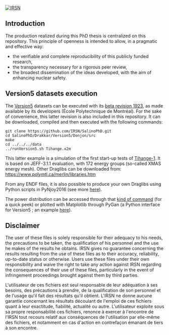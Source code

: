 [![IRSN](https://circleci.com/gh/IRSN/SalinoPhD.svg?style=shield)](https://circleci.com/gh/IRSN/SalinoPhD)

## Introduction

The production realized during this PhD thesis is centralized on this repository. This principle of openness is intended to allow, in a pragmatic and effective way:
* the verifiable and complete reproducibility of this publicly funded research,
* the transparency necessary for a rigorous peer review,
* the broadest dissemination of the ideas developed, with the aim of enhancing nuclear safety.

## Version5 datasets execution

The [Version5](https://www.polymtl.ca/merlin/version5.htm) datasets can be executed with its [beta revision 1923](https://www.polymtl.ca/merlin/development.htm), as made available by its developers (École Polytechnique de Montréal). For the sake of convenience, this latter revision is also included in this repository. It can be downloaded, compiled and then executed with the following commands:
```
git clone https://github.com/IRSN/SalinoPhD.git
cd SalinoPhD/Drakkar/Version5/Donjon/src
make
cd ../../../data
../runVersion5.sh Tihange.x2m
```

This latter example is a simulation of the first start-up tests of [Tihange-1](https://inis.iaea.org/collection/NCLCollectionStore/_Public/11/511/11511367.pdf). It is based on JEFF-3.1.1 evaluation, with 172 energy groups (so-called XMAS energy mesh). Other Draglibs can be downloaded from: https://www.polymtl.ca/merlin/libraries.htm

From any ENDF files, it is also possible to produce your own Draglibs using Python scripts in PyNjoy2016 (see more [here](https://github.com/IRSN/PyNjoy2016)).

The power distribution can be accessed through that [kind of command](https://github.com/IRSN/SalinoPhD/blob/1abc854045630af1af45fc0e682fb4aee5cea29e/Drakkar/Reference/Diff.sh#L22) (for a quick peek) or plotted with Matplotlib through PyGan (a Python interface for Version5 ; an example [here](https://github.com/IRSN/SalinoPhD/blob/master/Plots/2Dpow.py)).

## Disclaimer

The user of these files is solely responsible for their adequacy to his needs, the precautions to be taken, the qualification of his personnel and the use he makes of the results he obtains.
IRSN gives no guarantee concerning the results resulting from the use of these files as to their accuracy, reliability, up-to-date status or otherwise. Users use these files under their own responsibility and waive the right to take any action against IRSN regarding the consequences of their use of these files, particularly in the event of infringement proceedings brought against them by third parties.

L'utilisateur de ces fichiers est seul responsable de leur adéquation à ses besoins, des précautions à prendre, de la qualification de son personnel et de l'usage qu'il fait des résultats qu'il obtient.
L'IRSN ne donne aucune garantie concernant les résultats découlant de l'emploi de ces fichiers quant à leur exactitude, fiabilité, actualité ou autre. L'utilisateur exploite sous sa propre responsabilité ces fichiers, renonce à exercer à l'encontre de l'IRSN tout recours relatif aux conséquences de l'utilisation par elle-même des fichiers, et notamment en cas d'action en contrefaçon émanant de tiers à son encontre.
